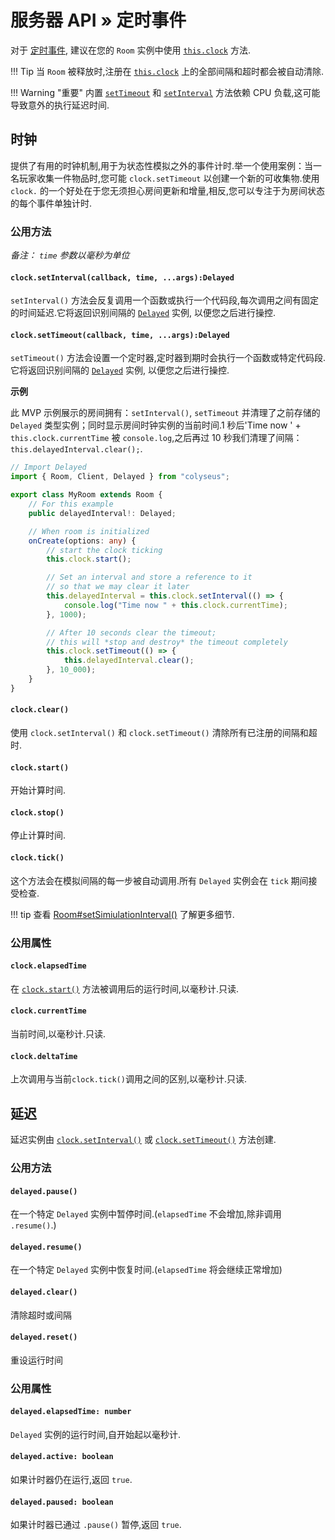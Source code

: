 # 服务器 API  &raquo; 定时事件

对于 [定时事件](https://www.w3.org/TR/2011/WD-html5-20110525/timers.html), 建议在您的 `Room` 实例中使用 [`this.clock`](/server/room/#clock-clocktimer) 方法.

!!! Tip
    当 `Room` 被释放时,注册在 [`this.clock`](/server/room/#clock-clocktimer) 上的全部间隔和超时都会被自动清除.

!!! Warning "重要"
    内置 [`setTimeout`](https://developer.mozilla.org/en-US/docs/Web/API/WindowOrWorkerGlobalScope/setTimeout) 和 [`setInterval`](https://developer.mozilla.org/en-US/docs/Web/API/WindowOrWorkerGlobalScope/setInterval) 方法依赖 CPU 负载,这可能导致意外的执行延迟时间.

## 时钟

提供了有用的时钟机制,用于为状态性模拟之外的事件计时.举一个使用案例：当一名玩家收集一件物品时,您可能 `clock.setTimeout` 以创建一个新的可收集物.使用 `clock.` 的一个好处在于您无须担心房间更新和增量,相反,您可以专注于为房间状态的每个事件单独计时.

### 公用方法

*备注： `time` 参数以毫秒为单位*

#### `clock.setInterval(callback, time, ...args):Delayed`

`setInterval()` 方法会反复调用一个函数或执行一个代码段,每次调用之间有固定的时间延迟.它将返回识别间隔的 [`Delayed`](#delayed) 实例, 以便您之后进行操控.

#### `clock.setTimeout(callback, time, ...args):Delayed`

`setTimeout()` 方法会设置一个定时器,定时器到期时会执行一个函数或特定代码段.它将返回识别间隔的 [`Delayed`](#delayed) 实例, 以便您之后进行操控.

**示例**

此 MVP 示例展示的房间拥有：`setInterval()`, `setTimeout` 并清理了之前存储的 `Delayed` 类型实例；同时显示房间时钟实例的当前时间.1 秒后'Time now ' + `this.clock.currentTime` 被 `console.log`,之后再过 10 秒我们清理了间隔：`this.delayedInterval.clear();`.

```typescript fct_label="TypeScript"
// Import Delayed
import { Room, Client, Delayed } from "colyseus";

export class MyRoom extends Room {
    // For this example
    public delayedInterval!: Delayed;

    // When room is initialized
    onCreate(options: any) {
        // start the clock ticking
        this.clock.start();

        // Set an interval and store a reference to it
        // so that we may clear it later
        this.delayedInterval = this.clock.setInterval(() => {
            console.log("Time now " + this.clock.currentTime);
        }, 1000);

        // After 10 seconds clear the timeout;
        // this will *stop and destroy* the timeout completely
        this.clock.setTimeout(() => {
            this.delayedInterval.clear();
        }, 10_000);
    }
}
```

#### `clock.clear()`

使用 `clock.setInterval()` 和 `clock.setTimeout()` 清除所有已注册的间隔和超时.

#### `clock.start()`

开始计算时间.

#### `clock.stop()`

停止计算时间.

#### `clock.tick()`

这个方法会在模拟间隔的每一步被自动调用.所有 `Delayed` 实例会在 `tick` 期间接受检查.

!!! tip
    查看 [Room#setSimiulationInterval()](/server/room/#setsimulationinterval-callback-milliseconds166) 了解更多细节.

### 公用属性

#### `clock.elapsedTime`

在 [`clock.start()`](#clockstart) 方法被调用后的运行时间,以毫秒计.只读.

#### `clock.currentTime`

当前时间,以毫秒计.只读.

#### `clock.deltaTime`

上次调用与当前`clock.tick()`调用之间的区别,以毫秒计.只读.

## 延迟

延迟实例由 [`clock.setInterval()`](#clocksetintervalcallback-time-args-delayed) 或 [`clock.setTimeout()`](#clocksettimeoutcallback-time-args-delayed) 方法创建.

### 公用方法

#### `delayed.pause()`

在一个特定 `Delayed` 实例中暂停时间.(`elapsedTime` 不会增加,除非调用 `.resume()`.)

#### `delayed.resume()`

在一个特定 `Delayed` 实例中恢复时间.(`elapsedTime` 将会继续正常增加)

#### `delayed.clear()`

清除超时或间隔

#### `delayed.reset()`

重设运行时间

### 公用属性

#### `delayed.elapsedTime: number`

`Delayed` 实例的运行时间,自开始起以毫秒计.

#### `delayed.active: boolean`

如果计时器仍在运行,返回 `true`.

#### `delayed.paused: boolean`

如果计时器已通过 `.pause()` 暂停,返回 `true`.


